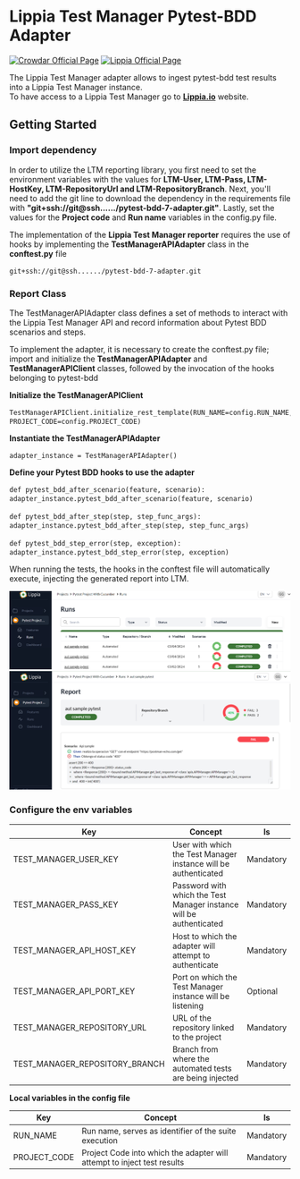 
# Lippia Test Manager Pytest-BDD Adapter

[![Crowdar Official Page](https://img.shields.io/badge/crowdar-official%20page-brightgreen)](https://crowdar.com.ar/)  [![Lippia Official Page](https://img.shields.io/badge/lippia-official%20page-brightgreen)](https://www.lippia.io/)

The Lippia Test Manager adapter allows to ingest pytest-bdd test results into a Lippia Test Manager instance.  
To have access to a Lippia Test Manager go to  **[Lippia.io](https://lippia.io/)**  website.

## Getting Started

### Import dependency

In order to utilize the LTM reporting library, you first need to set the environment variables with the values for **LTM-User, LTM-Pass, LTM-HostKey, LTM-RepositoryUrl and LTM-RepositoryBranch**. 
Next, you'll need to add the git line to download the dependency in the requirements file with **"git+ssh://git@ssh....../pytest-bdd-7-adapter.git"**. 
Lastly, set the values for the **Project code** and **Run name** variables in the config.py file.


The implementation of the **Lippia Test Manager reporter** requires the use of hooks by implementing the **TestManagerAPIAdapter** class in the **conftest.py** file

``````
git+ssh://git@ssh....../pytest-bdd-7-adapter.git
``````

### Report Class

The TestManagerAPIAdapter class defines a set of methods to interact with the Lippia Test Manager API and record information about Pytest BDD scenarios and steps.

To implement the adapter, it is necessary to create the conftest.py file; import and initialize the **TestManagerAPIAdapter** and **TestManagerAPIClient** classes, followed by the invocation of the hooks belonging to pytest-bdd

 **Initialize the TestManagerAPIClient**
```
TestManagerAPIClient.initialize_rest_template(RUN_NAME=config.RUN_NAME, PROJECT_CODE=config.PROJECT_CODE)
```
**Instantiate the TestManagerAPIAdapter**
```
adapter_instance = TestManagerAPIAdapter()
```
**Define your Pytest BDD hooks to use the adapter**
```
def pytest_bdd_after_scenario(feature, scenario):
adapter_instance.pytest_bdd_after_scenario(feature, scenario)

def pytest_bdd_after_step(step, step_func_args):
adapter_instance.pytest_bdd_after_step(step, step_func_args)

def pytest_bdd_step_error(step, exception):
adapter_instance.pytest_bdd_step_error(step, exception)
```


When running the tests, the hooks in the conftest file will automatically execute, injecting the generated report into LTM. 

 
  ![runs-ltm](adapterPytest/src/main/pytest/docs/img/runs-ltm.png)
  ![run-ltm](adapterPytest/src/main/pytest/docs/img/run-ltm.png)

### Configure the env variables

| Key                        | Concept                                                                 | Is         |  
|----------------------------|-------------------------------------------------------------------------|------------|
| TEST_MANAGER_USER_KEY         | User with which the Test Manager instance will be authenticated         | Mandatory  |  
| TEST_MANAGER_PASS_KEY         | Password with which the Test Manager instance will be authenticated     | Mandatory  |  
| TEST_MANAGER_API_HOST_KEY     | Host to which the adapter will attempt to authenticate                  | Mandatory  |  
| TEST_MANAGER_API_PORT_KEY     | Port on which the Test Manager instance will be listening                | Optional   |  
| TEST_MANAGER_REPOSITORY_URL   | URL of the repository linked to the project                             | Mandatory  |  
| TEST_MANAGER_REPOSITORY_BRANCH| Branch from where the automated tests are being injected                 | Mandatory  |  

**Local variables in the config file**

| Key                        | Concept                                                                 | Is         |  
|----------------------------|-------------------------------------------------------------------------|------------|
| RUN_NAME      | Run name, serves as identifier of the suite execution                   | Mandatory  |  
| PROJECT_CODE  | Project Code into which the adapter will attempt to inject test results | Mandatory  |
